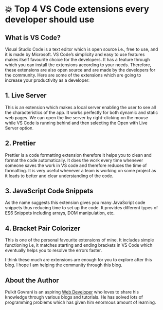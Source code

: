 # 💥 Top 4 VS Code extensions every developer should use

## What is VS Code?

Visual Studio Code is a text editor which is open source i.e., free to use, and
it is made by Microsoft. VS Code’s simplicity and easy to use features makes
itself favourite choice for the developers. It has a feature through which you
can install the extensions according to your needs. Therefore, these extensions
are also open source and are made by the developers for the community. Here are
some of the extensions which are going to increase your productivity as a
developer:

## 1. Live Server

This is an extension which makes a local server enabling the user to see all the
characteristics of the app. It works perfectly for both dynamic and static web
pages. We can open the live server by right-clicking on the mouse while VS Code
is running behind and then selecting the Open with Live Server option.

## 2. Prettier

Prettier is a code formatting extension therefore it helps you to clean and
format the code automatically. It does the work every time whenever someone saves
the work in VS code and therefore reduces the time of formatting. It is very
useful whenever a team is working on some project as it leads to better and
clear understanding of the code.

## 3. JavaScript Code Snippets

As the name suggests this extension gives you many JavaScript code snippets thus
reducing time to set up the code. It provides different types of ES6 Snippets
including arrays, DOM manipulation, etc.

## 4. Bracket Pair Colorizer

This is one of the personal favourite extensions of mine. It includes simple
functioning i.e, it matches starting and ending brackets in VS Code which
eventually helps you to resolve the errors faster.

I think these much are extensions are enough for you to explore after this blog.
I hope I am helping the community through this blog.

## About the Author

Pulkit Govrani is an aspiring
[Web Developer](https://www.upwork.com/freelancers/~01701403d8b0e94e03) who
loves to share his knowledge through various blogs and tutorials. He has solved
lots of programming problems which has given him enormous amount of learning.
